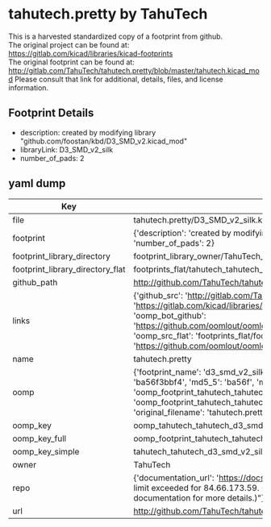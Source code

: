 # tahutech.pretty by TahuTech  
This is a harvested standardized copy of a footprint from github.  
The original project can be found at:  
https://gitlab.com/kicad/libraries/kicad-footprints  
The original footprint can be found at:
http://gitlab.com/TahuTech/tahutech.pretty/blob/master/tahutech.kicad_mod
Please consult that link for additional, details, files, and license information.  
## Footprint Details
* description: created by modifying library "github.com/foostan/kbd/D3_SMD_v2.kicad_mod"  
* libraryLink: D3_SMD_v2_silk  
* number_of_pads: 2  
## yaml dump  
| Key | Value |  
| --- | --- |  
| file | tahutech.pretty/D3_SMD_v2_silk.kicad_mod |  
| footprint | {'description': 'created by modifying library "github.com/foostan/kbd/D3_SMD_v2.kicad_mod"', 'libraryLink': 'D3_SMD_v2_silk', 'number_of_pads': 2} |  
| footprint_library_directory | footprint_library_owner/TahuTech_tahutech.pretty |  
| footprint_library_directory_flat | footprints_flat/tahutech_tahutech_d3_smd_v2_silk/working |  
| github_path | http://github.com/TahuTech/tahutech.pretty/blob/master/D3_SMD_v2_silk.kicad_mod |  
| links | {'github_src': 'http://gitlab.com/TahuTech/tahutech.pretty/blob/master/tahutech.kicad_mod', 'github_src_repo': 'https://gitlab.com/kicad/libraries/kicad-footprints', 'oomp_bot': 'footprints/tahutech_tahutech_d3_smd_v2_silk/working', 'oomp_bot_github': 'https://github.com/oomlout/oomlout_oomp_footprint_bot/tree/main/footprints/tahutech_tahutech_d3_smd_v2_silk/working', 'oomp_src_flat': 'footprints_flat/footprints_flat/tahutech_tahutech_d3_smd_v2_silk/working', 'oomp_src_flat_github': 'https://github.com/oomlout/oomlout_oomp_footprint_src/tree/main/footprints_flat/tahutech_tahutech_d3_smd_v2_silk/working'} |  
| name | tahutech.pretty |  
| oomp | {'footprint_name': 'd3_smd_v2_silk', 'library_name': 'tahutech', 'md5': 'ba56f3bbf456a39d22dd6bc5726966ca', 'md5_10': 'ba56f3bbf4', 'md5_5': 'ba56f', 'md5_6': 'ba56f3', 'oomp_key': 'oomp_tahutech_tahutech_d3_smd_v2_silk', 'oomp_key_extra': 'oomp_footprint_tahutech_tahutech_d3_smd_v2_silk', 'oomp_key_full': 'oomp_footprint_tahutech_tahutech_d3_smd_v2_silk_ba56f3', 'oomp_key_simple': 'tahutech_tahutech_d3_smd_v2_silk', 'original_filename': 'tahutech.pretty/D3_SMD_v2_silk.kicad_mod', 'owner_name': 'tahutech'} |  
| oomp_key | oomp_tahutech_tahutech_d3_smd_v2_silk |  
| oomp_key_full | oomp_footprint_tahutech_tahutech_d3_smd_v2_silk |  
| oomp_key_simple | tahutech_tahutech_d3_smd_v2_silk |  
| owner | TahuTech |  
| repo | {'documentation_url': 'https://docs.github.com/rest/overview/resources-in-the-rest-api#rate-limiting', 'message': "API rate limit exceeded for 84.66.173.59. (But here's the good news: Authenticated requests get a higher rate limit. Check out the documentation for more details.)"} |  
| url | http://github.com/TahuTech/tahutech.pretty |  

